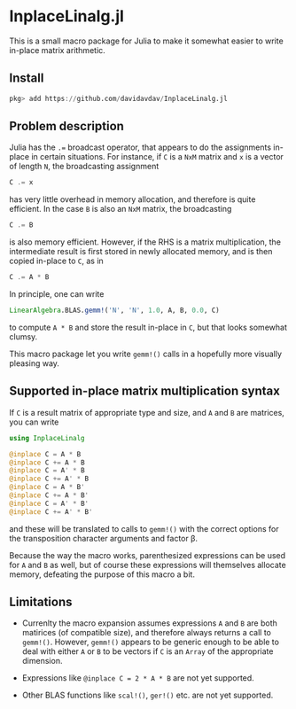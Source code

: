 # InplaceLinalg.jl

This is a small macro package for Julia to make it somewhat easier to write in-place matrix arithmetic. 

## Install

```julia
pkg> add https://github.com/davidavdav/InplaceLinalg.jl
```

## Problem description

Julia has the `.=` broadcast operator, that appears to do the assignments in-place in certain situations.  For instance, if `C` is a `NxM` matrix and `x` is a vector of length `N`, the broadcasting assignment
```julia
C .= x
```
has very little overhead in memory allocation, and therefore is quite efficient.  In the case `B` is also an `NxM` matrix, the broadcasting
```julia
C .= B
```
is also memory efficient.  However, if the RHS is a matrix multiplication, the intermediate result is first stored in newly allocated memory, and is then copied in-place to `C`, as in 
```julia
C .= A * B
```
In principle, one can write 
```julia
LinearAlgebra.BLAS.gemm!('N', 'N', 1.0, A, B, 0.0, C)
```
to compute `A * B` and store the result in-place in `C`, but that looks somewhat clumsy.  

This macro package let you write `gemm!()` calls in a hopefully more visually pleasing way. 

## Supported in-place matrix multiplication syntax

If `C` is a result matrix of appropriate type and size, and `A` and `B` are matrices, you can write
```julia
using InplaceLinalg

@inplace C = A * B
@inplace C += A * B
@inplace C = A' * B
@inplace C += A' * B
@inplace C = A * B'
@inplace C += A * B'
@inplace C = A' * B'
@inplace C += A' * B'
```
and these will be translated to calls to `gemm!()` with the correct options for the transposition character arguments and factor β. 

Because the way the macro works, parenthesized expressions can be used for `A` and `B` as well, but of course these expressions will themselves allocate memory, defeating the purpose of this macro a bit.

## Limitations

 - Currenlty the macro expansion assumes expressions `A` and `B` are both matirices (of compatible size), and therefore always returns a call to `gemm!()`.  However, `gemm!()` appears to be generic enough to be able to deal with either `A` or `B` to be vectors if `C` is an `Array` of the appropriate dimension. 

- Expressions like `@inplace C = 2 * A * B` are not yet supported. 

- Other BLAS functions like `scal!()`, `ger!()` etc. are not yet supported.  